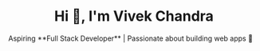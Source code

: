 
<h1 align="center">Hi 👋, I'm Vivek Chandra</h1>
Aspiring **Full Stack Developer** | Passionate about building web apps 🚀

